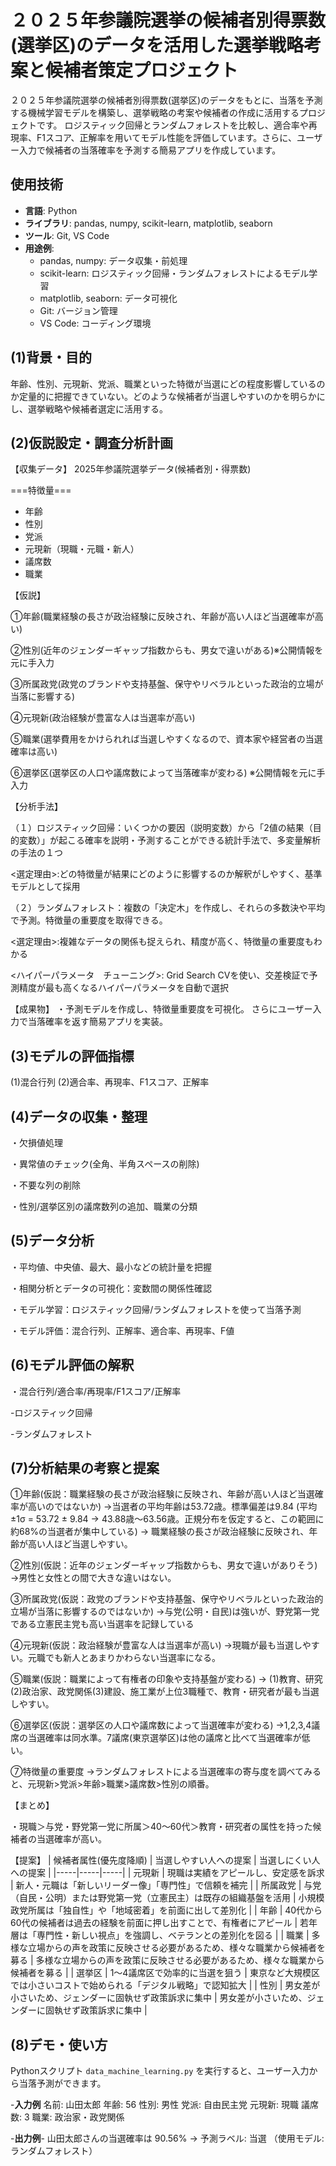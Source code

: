 # ２０２５年参議院選挙の候補者別得票数(選挙区)のデータを活用した選挙戦略考案と候補者策定プロジェクト

２０２５年参議院選挙の候補者別得票数(選挙区)のデータをもとに、当落を予測する機械学習モデルを構築し、選挙戦略の考案や候補者の作成に活用するプロジェクトです。  ロジスティック回帰とランダムフォレストを比較し、適合率や再現率、F1スコア、正解率を用いてモデル性能を評価しています。さらに、ユーザー入力で候補者の当落確率を予測する簡易アプリを作成しています。

## 使用技術
- **言語**: Python
- **ライブラリ**: pandas, numpy, scikit-learn, matplotlib, seaborn
- **ツール**: Git, VS Code
- **用途例**:
  - pandas, numpy: データ収集・前処理
  - scikit-learn: ロジスティック回帰・ランダムフォレストによるモデル学習
  - matplotlib, seaborn: データ可視化
  - Git: バージョン管理
  - VS Code: コーディング環境

## (1)背景・目的

年齢、性別、元現新、党派、職業といった特徴が当選にどの程度影響しているのか定量的に把握できていない。どのような候補者が当選しやすいのかを明らかにし、選挙戦略や候補者選定に活用する。

## (2)仮説設定・調査分析計画

【収集データ】
2025年参議院選挙データ(候補者別・得票数)

===特徴量===
  - 年齢
  - 性別
  - 党派
  - 元現新（現職・元職・新人）
  - 議席数
  - 職業

【仮説】

①年齢(職業経験の長さが政治経験に反映され、年齢が高い人ほど当選確率が高い)

②性別(近年のジェンダーギャップ指数からも、男女で違いがある)※公開情報を元に手入力

③所属政党(政党のブランドや支持基盤、保守やリベラルといった政治的立場が当落に影響する)

④元現新(政治経験が豊富な人は当選率が高い)

⑤職業(選挙費用をかけられれば当選しやすくなるので、資本家や経営者の当選確率は高い)

⑥選挙区(選挙区の人口や議席数によって当落確率が変わる) ※公開情報を元に手入力

【分析手法】

（１）ロジスティック回帰：いくつかの要因（説明変数）から「2値の結果（目的変数）」が起こる確率を説明・予測することができる統計手法で、多変量解析の手法の１つ

<選定理由>:どの特徴量が結果にどのように影響するのか解釈がしやすく、基準モデルとして採用

（２）ランダムフォレスト：複数の「決定木」を作成し、それらの多数決や平均で予測。特徴量の重要度を取得できる。

<選定理由>:複雑なデータの関係も捉えられ、精度が高く、特徴量の重要度もわかる

<ハイパーパラメータ　チューニング>:
Grid Search CVを使い、交差検証で予測精度が最も高くなるハイパーパラメータを自動で選択

【成果物】
・予測モデルを作成し、特徴量重要度を可視化。
さらにユーザー入力で当落確率を返す簡易アプリを実装。

## (3)モデルの評価指標

(1)混合行列
(2)適合率、再現率、F1スコア、正解率

## (4)データの収集・整理

・欠損値処理

・異常値のチェック(全角、半角スペースの削除)

・不要な列の削除

・性別/選挙区別の議席数列の追加、職業の分類

## (5)データ分析

・平均値、中央値、最大、最小などの統計量を把握  

・相関分析とデータの可視化：変数間の関係性確認

・モデル学習：ロジスティック回帰/ランダムフォレストを使って当落予測

・モデル評価：混合行列、正解率、適合率、再現率、F値

## (6)モデル評価の解釈

・混合行列/適合率/再現率/F1スコア/正解率

-ロジスティック回帰

-ランダムフォレスト

## (7)分析結果の考察と提案

①年齢(仮説：職業経験の長さが政治経験に反映され、年齢が高い人ほど当選確率が高いのではないか)
→当選者の平均年齢は53.72歳。標準偏差は9.84
(平均 ±1σ = 53.72 ± 9.84 → 43.88歳～63.56歳。正規分布を仮定すると、この範囲に約68%の当選者が集中している)
→ 職業経験の長さが政治経験に反映され、年齢が高い人ほど当選しやすい。

②性別(仮説：近年のジェンダーギャップ指数からも、男女で違いがありそう)
→男性と女性との間で大きな違いはない。

③所属政党(仮説：政党のブランドや支持基盤、保守やリベラルといった政治的立場が当落に影響するのではないか)
→与党(公明・自民)は強いが、野党第一党である立憲民主党も高い当選率を記録している

④元現新(仮説：政治経験が豊富な人は当選率が高い)
→現職が最も当選しやすい。元職でも新人とあまりかわらない当選率になる。

⑤職業(仮説：職業によって有権者の印象や支持基盤が変わる)
→ (1)教育、研究(2)政治家、政党関係(3)建設、施工業が上位3職種で、教育・研究者が最も当選しやすい。

⑥選挙区(仮説：選挙区の人口や議席数によって当選確率が変わる)
→1,2,3,4議席の当選確率は同水準。7議席(東京選挙区)は他の議席と比べて当選確率が低い。

⑦特徴量の重要度
→ランダムフォレストによる当選確率の寄与度を調べてみると、元現新>党派>年齢>職業>議席数>性別の順番。

【まとめ】

・現職＞与党・野党第一党に所属＞40～60代＞教育・研究者の属性を持った候補者の当選確率が高い。

【提案】
| 候補者属性(優先度降順) | 当選しやすい人への提案 | 当選しにくい人への提案 |
|-----|-----|-----|
| 元現新 | 現職は実績をアピールし、安定感を訴求 | 新人・元職は「新しいリーダー像」「専門性」で信頼を補完 |
| 所属政党 | 与党（自民・公明）または野党第一党（立憲民主）は既存の組織基盤を活用 | 小規模政党所属は「独自性」や「地域密着」を前面に出して差別化 |
| 年齢 | 40代から60代の候補者は過去の経験を前面に押し出すことで、有権者にアピール | 若年層は「専門性・新しい視点」を強調し、ベテランとの差別化を図る |
| 職業 | 多様な立場からの声を政策に反映させる必要があるため、様々な職業から候補者を募る | 多様な立場からの声を政策に反映させる必要があるため、様々な職業から候補者を募る |
| 選挙区 | 1〜4議席区で効率的に当選を狙う | 東京など大規模区では小さいコストで始められる「デジタル戦略」で認知拡大 |
| 性別 | 男女差が小さいため、ジェンダーに固執せず政策訴求に集中 | 男女差が小さいため、ジェンダーに固執せず政策訴求に集中 |

## (8)デモ・使い方
Pythonスクリプト `data_machine_learning.py` を実行すると、ユーザー入力から当落予測ができます。

-**入力例**
名前: 山田太郎
年齢: 56
性別: 男性
党派: 自由民主党
元現新: 現職
議席数: 3
職業: 政治家・政党関係

-**出力例**-
山田太郎さんの当選確率は 90.56% → 予測ラベル: 当選
（使用モデル: ランダムフォレスト）

